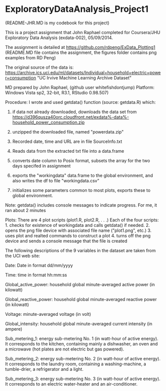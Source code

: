 ExploratoryDataAnalysis_Project1
========================================================
(README-JHR.MD is my codebook for this project)

This is a project assignment that John Raphael completed
for Coursera/JHU Exploratory Data Analysis (exdata-002),
05/09/2014. 

The assignment is detailed at https://github.com/rdpeng/ExData_Plotting1
(README.MD file contains the assignment, the figures folder contains png examples from RD Peng)

The original source of the data is:
https://archive.ics.uci.edu/ml/datasets/Individual+household+electric+power+consumption "UC Irvive Machine Learning Archive Dataset"


MD prepared by John Raphael, (github user whitefishdontjump) 
Platform: Windows Vista sp2, 32-bit, R3.1, RStudio 0.98.507)

Procedure:
   I wrote and used getdata() function (source: getdata.R) which:
   1. if data not already downloaded, downloads the data set from
      https://d396qusza40orc.cloudfront.net/exdata%-data%-household_power_consumption.zip
  
   2. unzipped the downloaded file, named "powerdata.zip"

   3. Recorded date, time and URL are in file SourceInfo.txt
   
   4. Reads data from the extracted txt file into a data.frame
   
   5. converts date column to Posix format, subsets the array for the two days specifed in assignment
   
   6. exports the "workingdata" data.frame to the global environment, 
        and also writes the df to file "workingdata.csv"
   
   7. initializes some parameters common to most plots, exports these to global environment.
   
   Note: getdata() includes console messages to indicate progress.  For me, it ran about 2 minutes

Plots:
    There are 4 plot scripts (plot1.R, plot2.R,  . . .)
    Each  of the four scripts:
       1. checks for existence of workingdata and calls getdata() if needed.
       2. opens the png file device with associated file name ("plot1.png", etc.)
       3. uses plot and realted commands to construct a plot
       4. turns off the png device and sends a console message that the file is created
       
       


The following descriptions of the 9 variables in the dataset are taken from the UCI web site:

Date: Date in format dd/mm/yyyy

Time: time in format hh:mm:ss

Global_active_power: household global minute-averaged active power (in kilowatt)

Global_reactive_power: household global minute-averaged reactive power (in kilowatt)

Voltage: minute-averaged voltage (in volt)

Global_intensity: household global minute-averaged current intensity (in ampere)

Sub_metering_1: energy sub-metering No. 1 (in watt-hour of active energy). It corresponds to the kitchen, containing mainly a dishwasher, an oven and a microwave (hot plates are not electric but gas powered).

Sub_metering_2: energy sub-metering No. 2 (in watt-hour of active energy). It corresponds to the laundry room, containing a washing-machine, a tumble-drier, a refrigerator and a light.

Sub_metering_3: energy sub-metering No. 3 (in watt-hour of active energy). It corresponds to an electric water-heater and an air-conditioner.
